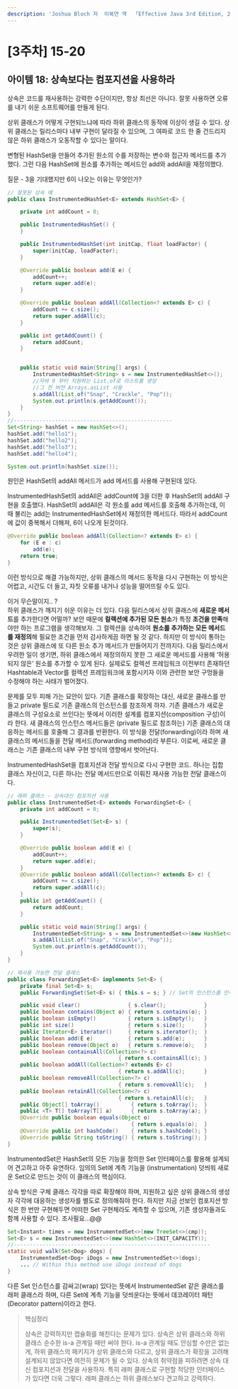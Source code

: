 ```yaml
---
description: 'Joshua Bloch 저  이복연 역  「Effective Java 3rd Edition, 2018」를 읽고 정리하였습니다.'
---
```


# \[3주차\] 15-20

## 아이템 18: 상속보다는 컴포지션을 사용하라

상속은 코드를 재사용하는 강력한 수단이지만, 항상 최선은 아니다. 잘못 사용하면 오류를 내기 쉬운 소프트웨어를 만들게 된다.

상위 클래스가 어떻게 구현되느냐에 따라 하위 클래스의 동작에 이상이 생길 수 있다. 상위 클래스는 릴리스마다 내부 구현이 달라질 수 있으며, 그 여파로 코드 한 줄 건드리지 않은 하위 클래스가 오동작할 수 있다는 말이다.

변형된 HashSet을 만들어 추가된 원소의 수를 저장하는 변수와 접근자 메서드를 추가했다. 그런 다음 HashSet에 원소를 추가하는 메서드인 add와 addAll을 재정의했다.

질문 - 3을 기대했지만 6이 나오는 이유는 무엇인가?

```java
// 잘못된 상속 예
public class InstrumentedHashSet<E> extends HashSet<E> {

    private int addCount = 0;

    public InstrumentedHashSet() {
    }

    public InstrumentedHashSet(int initCap, float loadFactor) {
        super(initCap, loadFactor);
    }

    @Override public boolean add(E e) {
        addCount++;
        return super.add(e);
    }

    @Override public boolean addAll(Collection<? extends E> c) {
        addCount += c.size();
        return super.addAll(c);
    }

    public int getAddCount() {
        return addCount;
    }


    public static void main(String[] args) {
        InstrumentedHashSet<String> s = new InstrumentedHashSet<>();
        //자바 9 부터 지원하는 List.of로 리스트를 생성
        //그 전 버전 Arrays.asList 사용
        s.addAll(List.of("Snap", "Crackle", "Pop"));
        System.out.println(s.getAddCount());
    }
}
//--------------------------------------------------
Set<String> hashSet = new HashSet<>();
hashSet.add("hello1");
hashSet.add("hello2");
hashSet.add("hello3");
hashSet.add("hello4");

System.out.println(hashSet.size());
```

원인은 HashSet의 addAll 메서드가 add 메서드를 사용해 구현된데 있다.

InstrumentedHashSet의 addAll은 addCount에 3을 더한 후 HashSet의 addAll 구현을 호출했다. HashSet의 addAll은 각 원소를 add 메서드를 호출해 추가하는데, 이때 불리는 add는 InstrumentedHashSet에서 재정의한 메서드다. 따라서 addCount에 값이 중복해서 더해져, 6이 나오게 된것이다.

```java
@Override public boolean addAll(Collection<? extends E> c) {
    for (E e : c)
        add(e);
    return true;
}
```

이런 방식으로 해결 가능하지만, 상위 클래스의 메서드 동작을 다시 구현하는 이 방식은 어렵고, 시간도 더 들고, 자칫 오류를 내거나 성능을 떨어뜨릴 수도 있다.

이거 무슨말이지.. ?  
하위 클래스가 깨지기 쉬운 이유는 더 있다. 다음 릴리스에서 상위 클래스에 **새로운 메서드**를 추가한다면 어떨까? 보안 때문에 **컬렉션에 추가된 모든 원소**가 특정 **조건을 만족**해야만 하는 프로그램을 생각해보자. 그 컬렉션을 상속하여 **원소를 추가하는 모든 메서드를 재정의**해 필요한 조건을 먼저 검사하게끔 하면 될 것 같다. 하지만 이 방식이 통하는 것은 상위 클래스에 또 다른 원소 추가 메서드가 만들어지기 전까지다. 다음 릴리스에서 우려한 일이 생기면, 하위 클래스에서 재정의하지 못한 그 새로운 메서드를 사용해 ‘허용되지 않은’ 원소를 추가할 수 있게 된다. 실제로도 컬렉션 프레임워크 이전부터 존재하던 Hashtable과 Vector를 컬렉션 프레임워크에 포함시키자 이와 관련한 보안 구멍들을 수정해야 하는 사태가 벌어졌다.

문제를 모두 피해 가는 묘안이 있다. 기존 클래스를 확장하는 대신, 새로운 클래스를 만들고 private 필드로 기존 클래스의 인스턴스를 참조하게 하자. 기존 클래스가 새로운 클래스의 구성요소로 쓰인다는 뜻에서 이러한 설계를 컴포지션\(composition 구성\)이라 한다. 새 클래스의 인스턴스 메서드들은 \(private 필드로 참조하는\) 기존 클래스의 대응하는 메서드를 호줄해 그 결과를 반환한다. 이 방식을 전달\(forwarding\)이라 하며 새 클래스의 메서드들을 전달 메서드\(forwarding method\)라 부른다. 이로써, 새로운 클래스는 기존 클래스의 내부 구현 방식의 영향에서 벗어난다.

InstrumentedHashSet을 컴포지션과 전달 방식으로 다시 구현한 코드. 하나는 집합 클래스 자신이고, 다른 하나는 전달 메서드만으로 이뤄진 재사용 가능한 전달 클래스이다.

```java
// 래퍼 클래스 - 상속대신 컴포지션 사용 
public class InstrumentedSet<E> extends ForwardingSet<E> {
    private int addCount = 0;

    public InstrumentedSet(Set<E> s) {
        super(s);
    }

    @Override public boolean add(E e) {
        addCount++;
        return super.add(e);
    }
    @Override public boolean addAll(Collection<? extends E> c) {
        addCount += c.size();
        return super.addAll(c);
    }
    public int getAddCount() {
        return addCount;
    }

    public static void main(String[] args) {
        InstrumentedSet<String> s = new InstrumentedSet<>(new HashSet<>());
        s.addAll(List.of("Snap", "Crackle", "Pop"));
        System.out.println(s.getAddCount());
    }
}
```

```java
// 재사용 가능한 전달 클래스
public class ForwardingSet<E> implements Set<E> {
    private final Set<E> s; 
    public ForwardingSet(Set<E> s) { this.s = s; } // Set의 인스턴스를 인수로 받는 생성자

    public void clear()               { s.clear();            }
    public boolean contains(Object o) { return s.contains(o); }
    public boolean isEmpty()          { return s.isEmpty();   }
    public int size()                 { return s.size();      }
    public Iterator<E> iterator()     { return s.iterator();  }
    public boolean add(E e)           { return s.add(e);      }
    public boolean remove(Object o)   { return s.remove(o);   }
    public boolean containsAll(Collection<?> c)
                                   { return s.containsAll(c); }
    public boolean addAll(Collection<? extends E> c)
                                   { return s.addAll(c);      }
    public boolean removeAll(Collection<?> c)
                                   { return s.removeAll(c);   }
    public boolean retainAll(Collection<?> c)
                                   { return s.retainAll(c);   }
    public Object[] toArray()          { return s.toArray();  }
    public <T> T[] toArray(T[] a)      { return s.toArray(a); }
    @Override public boolean equals(Object o)
                                       { return s.equals(o);  }
    @Override public int hashCode()    { return s.hashCode(); }
    @Override public String toString() { return s.toString(); }
}
```

InstrumentedSet은 HashSet의 모든 기능을 정의한 Set 인터페이스를 활용해 설계되어 견고하고 아주 유연하다. 임의의 Set에 계측 기능을 \(instrumentation\) 덧씌워 새로운 Set으로 만드는 것이 이 클래스의 핵심이다.

상속 방식은 구체 클래스 각각을 따로 확장해야 하며, 지원하고 싶은 상위 클래스의 생성자 각각에 대응하는 생성자를 별도로 정의해줘야 한다. 하지만 지금 선보인 컴포지션 방식은 한 번만 구현해두면 어떠한 Set 구현체라도 계측할 수 있으며, 기존 생성자들과도 함께 사용할 수 있다. 조사필요...@@

```java
Set<Instant> times = new InstrumentedSet<>(new TreeSet<>(cmp));
Set<E> s = new InstrumentedSet<>(new HashSet<>(INIT_CAPACITY));
//--------------------------------------------------------------
static void walk(Set<Dog> dogs) {
    InstrumentedSet<Dog> iDogs = new InstrumentedSet<>(dogs);
    ... // Within this method use iDogs instead of dogs
}
```

다른 Set 인스턴스를 감싸고\(wrap\) 있다는 뜻에서 InstrumentedSet 같은 클래스를 래퍼 클래스라 하며, 다른 Set에 계측 기능을 덧씌운다는 뜻에서 데코레이터 패턴\(Decorator pattern\)이라고 한다.

> 핵심정리
>
> 상속은 강력하지만 캡슐화를 해친다는 문제가 있다. 상속은 상위 클래스와 하위 클래스 순수한 is-a 관계일 때만 써야 한다. is-a 관계일 때도 안심할 수만은 없는게, 하위 클래스의 패키지가 상위 클래스와 다르고, 상위 클래스가 확장을 고려해 설계되지 않았다면 여전히 문제가 될 수 있다. 상속의 취약점을 피하려면 상속 대신 컴포지션과 전달을 사용하자. 특히 래퍼 클래스로 구현할 적당한 인터페이스가 있다면 더욱 그렇다. 래퍼 클래스는 하위 클래스보다 견고하고 강력하다.

